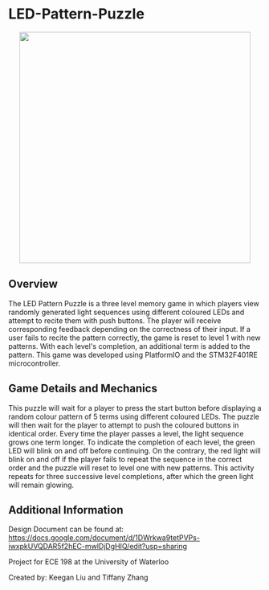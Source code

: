 # LED-Pattern-Puzzle

<p align="center">
  <img width="460" src="https://user-images.githubusercontent.com/91648600/167069618-28483316-2c18-49f8-8137-55a11bb99e94.jpg">
</p>

Overview
--------
The LED Pattern Puzzle is a three level memory game in which players view randomly generated light sequences using different coloured LEDs and attempt to recite them with push buttons. The player will receive corresponding feedback depending on the correctness of their input. If a user fails to recite the pattern correctly, the game is reset to level 1 with new patterns. With each level's completion, an additional term is added to the pattern. This game was developed using PlatformIO and the STM32F401RE microcontroller.

Game Details and Mechanics
---------------------------
This puzzle will wait for a player to press the start button before displaying a random colour pattern of 5 terms using different coloured LEDs. The puzzle will then wait for the player to attempt to push the coloured buttons in identical order. Every time the player passes a level, the light sequence grows one term longer. To indicate the completion of each level, the green LED will blink on and off before continuing. On the contrary, the red light will blink on and off if the player fails to repeat the sequence in the correct order and the puzzle will reset to level one with new patterns. This activity repeats for three successive level completions, after which the green light will remain glowing.

Additional Information
------------------------
Design Document can be found at: https://docs.google.com/document/d/1DWrkwa9tetPVPs-iwxpkUVQDAR5f2hEC-mwlDjDgHIQ/edit?usp=sharing

Project for ECE 198 at the University of Waterloo

Created by: Keegan Liu and Tiffany Zhang
